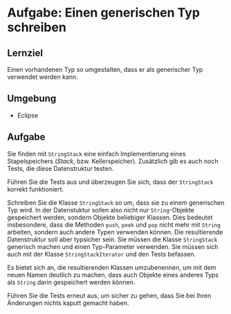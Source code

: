 # Aufgabe: Einen generischen Typ schreiben

## Lernziel

Einen vorhandenen Typ so umgestalten, dass er als generischer Typ verwendet werden kann.


## Umgebung

  * Eclipse


## Aufgabe

Sie finden mit `StringStack` eine einfach Implementierung eines Stapelspeichers (*Stack*, bzw. Kellerspeicher). Zusätzlich gib es auch noch Tests, die diese Datenstruktur testen.

Führen Sie die Tests aus und überzeugen Sie sich, dass der `StringStack` korrekt funktioniert.

Schreiben Sie die Klasse `StringStack` so um, dass sie zu einem generischen Typ wird. In der Datenstuktur sollen also nicht nur `String`-Objekte gespeichert werden, sondern Objekte beliebiger Klassen. Dies bedeutet insbesondere, dass die Methoden `push`, `peek` und `pop` nicht mehr mit `String` arbeiten, sondern auch andere Typen verwenden können. Die resultierende Datenstruktur soll aber typsicher sein. Sie müssen die Klasse `StringStack` generisch machen und einen Typ-Parameter verwenden. Sie müssen sich auch mit der Klasse `StringStackIterator` und den Tests befassen.

Es bietet sich an, die resultierenden Klassen umzubenennen, um mit dem neuen Namen deutlich zu machen, dass auch Objekte eines anderes Typs als `String` darin gespeichert werden können.

Führen Sie die Tests erneut aus, um sicher zu gehen, dass Sie bei Ihren Änderungen nichts kaputt gemacht haben.
